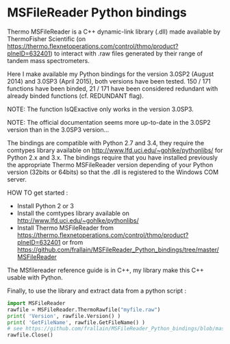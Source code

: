 # MSFileReader Python bindings

Thermo MSFileReader is a C++ dynamic-link library (.dll) made available by ThermoFisher Scientific (on https://thermo.flexnetoperations.com/control/thmo/product?plneID=632401) to interact with .raw files generated by their range of tandem mass spectrometers.

Here I make available my Python bindings for the version 3.0SP2 (August 2014) and 3.0SP3 (April 2015), both versions have been tested.
150 / 171 functions have been binded, 21 / 171 have been considered redundant with already binded functions (cf. REDUNDANT flag).

NOTE: The function IsQExactive only works in the version 3.0SP3.

NOTE: The official documentation seems more up-to-date in the 3.0SP2 version than in the 3.0SP3 version...


The bindings are compatible with Python 2.7 and 3.4, they require the comtypes library available on http://www.lfd.uci.edu/~gohlke/pythonlibs/ for Python 2.x and 3.x. 
The bindings require that you have installed previously the appropriate Thermo MSFileReader version depending of your Python version (32bits or 64bits) so that the .dll is registered to the Windows COM server.

HOW TO get started :

- Install Python 2 or 3
- Install the comtypes library available on http://www.lfd.uci.edu/~gohlke/pythonlibs/
- Install Thermo MSFileReader from https://thermo.flexnetoperations.com/control/thmo/product?plneID=632401 or from https://github.com/frallain/MSFileReader_Python_bindings/tree/master/MSFileReader

The MSfilereader reference guide is in C++, my library make this C++ usable with Python.

Finally, to use the library and extract data from a python script :

```python
import MSFileReader
rawfile = MSFileReader.ThermoRawfile("myfile.raw")
print( 'Version', rawfile.Version() )
print( 'GetFileName', rawfile.GetFileName() )
# see https://github.com/frallain/MSFileReader_Python_bindings/blob/master/MSFileReader.py#L2139L2382 for other functions
rawfile.Close()
```


  

